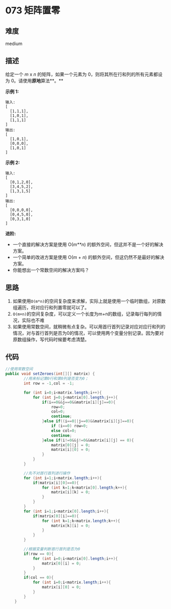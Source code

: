 # 073 矩阵置零

## 难度

medium

## 描述

给定一个 *m* x *n* 的矩阵，如果一个元素为 0，则将其所在行和列的所有元素都设为 0。请使用**原地**算法**。**

**示例 1:**

```
输入: 
[
  [1,1,1],
  [1,0,1],
  [1,1,1]
]
输出: 
[
  [1,0,1],
  [0,0,0],
  [1,0,1]
]
```

**示例 2:**

```
输入: 
[
  [0,1,2,0],
  [3,4,5,2],
  [1,3,1,5]
]
输出: 
[
  [0,0,0,0],
  [0,4,5,0],
  [0,3,1,0]
]
```

**进阶:**

- 一个直接的解决方案是使用  O(*m**n*) 的额外空间，但这并不是一个好的解决方案。
- 一个简单的改进方案是使用 O(*m* + *n*) 的额外空间，但这仍然不是最好的解决方案。
- 你能想出一个常数空间的解决方案吗？

## 思路

1. 如果使用`O(m*n)`的空间复杂度来求解，实际上就是使用一个临时数组，对原数组遍历，将对应行和列置零就可以了。
2. `O(m+n)`的空间复杂度，可以定义一个长度为m+n的数组，记录每行每列的情况，实际也不难
3. 如果使用常数空间，就稍微有点复杂。可以用首行首列记录对应对应行和列的情况，对与首行首列是否为0的情况，可以使用两个变量分别记录。因为要对原数组操作，写代码时候要考虑清楚。

## 代码

```Java
//使用常数空间
public void setZeroes(int[][] matrix) {
        //用来标记第0行和第0列是否变为0；
        int row = -1,col = -1;

        for (int i=0;i<matrix.length;i++){
            for (int j=0;j<matrix[0].length;j++){
                if(i==0&&j==0&&matrix[i][j]==0){
                    row=0;
                    col=0;
                    continue;
                }else if((i==0||j==0)&&matrix[i][j]==0){
                    if (i==0) row=0;
                    else col=0;
                    continue;
                }else if(i!=0&&j!=0&&matrix[i][j] == 0){
                    matrix[0][j] = 0;
                    matrix[i][0] = 0;
                }
            }
        }

		//先不对首行首列进行操作
        for (int i=1;i<matrix.length;i++){
            if(matrix[i][0]==0){
                for (int k=1;k<matrix[0].length;k++){
                    matrix[i][k] = 0;
                }
            }
        }
        for (int i=1;i<matrix[0].length;i++){
            if(matrix[0][i]==0){
                for (int k=1;k<matrix.length;k++){
                    matrix[k][i] = 0;
                }
            }
        }

		//根据变量判断首行首列是否为0
        if(row == 0){
            for (int i=0;i<matrix[0].length;i++){
                matrix[0][i] = 0;
            }
        }
        if(col == 0){
            for (int i=0;i<matrix.length;i++){
                matrix[i][0] = 0;
            }
        }
    }
```

